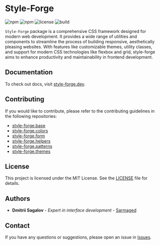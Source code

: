 
# Style-Forge

![npm](https://img.shields.io/npm/v/style-forge)
![npm](https://img.shields.io/npm/dm/style-forge)
![license](https://img.shields.io/npm/l/style-forge)
![build](https://github.com/Sarmaged/style-forge/actions/workflows/update.yml/badge.svg)

`Style-Forge` package is a comprehensive CSS framework designed for modern web development. It provides a wide range of utilities and components to streamline the process of building responsive, aesthetically pleasing websites. With features like customizable themes, utility classes, and support for modern CSS technologies like flexbox and grid, style-forge aims to enhance productivity and maintainability in frontend development.

## Documentation

To check out docs, visit [style-forge.dev](https://style-forge.dev).

## Contributing

If you would like to contribute, please refer to the contributing guidelines in the following repositories:

- [style-forge.base](https://github.com/Sarmaged/style-forge.base)
- [style-forge.colors](https://github.com/Sarmaged/style-forge.colors)
- [style-forge.form](https://github.com/Sarmaged/style-forge.form)
- [style-forge.helpers](https://github.com/Sarmaged/style-forge.helpers)
- [style-forge.patterns](https://github.com/Sarmaged/style-forge.patterns)
- [style-forge.themes](https://github.com/Sarmaged/style-forge.themes)

## License

This project is licensed under the MIT License. See the [LICENSE](LICENSE) file for details.

## Authors

- **Dmitrii Sagalov** - *Expert in interface development* - [Sarmaged](https://github.com/Sarmaged)

## Contact

If you have any questions or suggestions, please open an issue in [Issues](https://github.com/Sarmaged/style-forge/issues).
